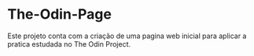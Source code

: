 # The-Odin-Page
Este projeto conta com a criação de uma pagina web inicial para aplicar
a pratica estudada no The Odin Project.
